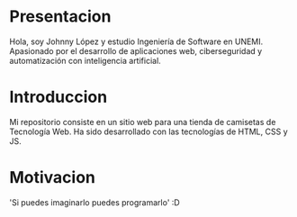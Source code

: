 # Presentacion
Hola, soy Johnny López y estudio Ingeniería de Software en UNEMI. Apasionado por el desarrollo de aplicaciones web, ciberseguridad y automatización con inteligencia artificial.

# Introduccion
Mi repositorio consiste en un sitio web para una tienda de camisetas de Tecnología Web. Ha sido desarrollado con las tecnologías de HTML, CSS y JS.

# Motivacion
'Si puedes imaginarlo puedes programarlo' :D
